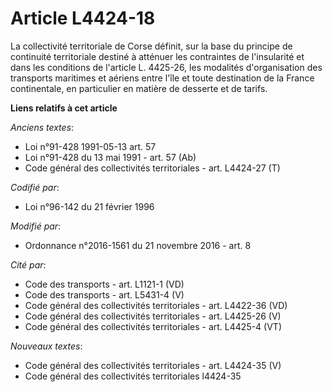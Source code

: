 # Article L4424-18

La collectivité territoriale de Corse définit, sur la base du principe de continuité territoriale destiné à atténuer les
contraintes de l'insularité et dans les conditions de l'article L. 4425-26, les modalités d'organisation des transports
maritimes et aériens entre l'île et toute destination de la France continentale, en particulier en matière de desserte et de
tarifs.

**Liens relatifs à cet article**

_Anciens textes_:

  - Loi n°91-428 1991-05-13 art. 57
  - Loi n°91-428 du 13 mai 1991 - art. 57 (Ab)
  - Code général des collectivités territoriales - art. L4424-27 (T)

_Codifié par_:

  - Loi n°96-142 du 21 février 1996

_Modifié par_:

  - Ordonnance n°2016-1561 du 21 novembre 2016 - art. 8

_Cité par_:

  - Code des transports - art. L1121-1 (VD)
  - Code des transports - art. L5431-4 (V)
  - Code général des collectivités territoriales - art. L4422-36 (VD)
  - Code général des collectivités territoriales - art. L4425-26 (V)
  - Code général des collectivités territoriales - art. L4425-4 (VT)

_Nouveaux textes_:

  - Code général des collectivités territoriales - art. L4424-35 (V)
  - Code général des collectivités territoriales l4424-35
